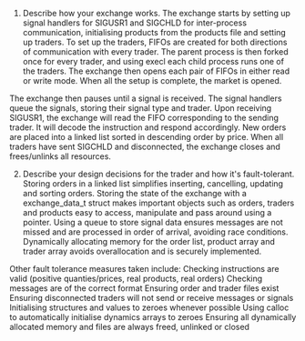1. Describe how your exchange works.
The exchange starts by setting up signal handlers for SIGUSR1 and SIGCHLD for inter-process communication, initialising products from the products file and setting up traders. To set up the traders, FIFOs are created for both directions of communication with every trader. The parent process is then forked once for every trader, and using execl each child process runs one of the traders. The exchange then opens each pair of FIFOs in either read or write mode. When all the setup is complete, the market is opened.

The exchange then pauses until a signal is received. The signal handlers queue the signals, storing their signal type and trader. Upon receiving SIGUSR1, the exchange will read the FIFO corresponding to the sending trader. It will decode the instruction and respond accordingly. New orders are placed into a linked list sorted in descending order by price. When all traders have sent SIGCHLD and disconnected, the exchange closes and frees/unlinks all resources.


2. Describe your design decisions for the trader and how it's fault-tolerant.
Storing orders in a linked list simplifies inserting, cancelling, updating and sorting orders. Storing the state of the exchange with a exchange_data_t struct makes important objects such as orders, traders and products easy to access, manipulate and pass around using a pointer. Using a queue to store signal data ensures messages are not missed and are processed in order of arrival, avoiding race conditions. Dynamically allocating memory for the order list, product array and trader array avoids overallocation and is securely implemented.

Other fault tolerance measures taken include:
	Checking instructions are valid (positive quanties/prices, real products, real orders)
	Checking messages are of the correct format
	Ensuring order and trader files exist
	Ensuring disconnected traders will not send or receive messages or signals
	Initialising structures and values to zeroes whenever possible
	Using calloc to automatically initialise dynamics arrays to zeroes
		Ensuring all dynamically allocated memory and files are always freed, unlinked or closed